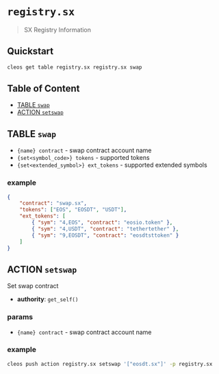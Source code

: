 # `registry.sx`

> SX Registry Information

## Quickstart

```bash
cleos get table registry.sx registry.sx swap
```

## Table of Content

- [TABLE `swap`](#table-swap)
- [ACTION `setswap`](#action-setswap)

## TABLE `swap`

- `{name} contract` - swap contract account name
- `{set<symbol_code>} tokens` - supported tokens
- `{set<extended_symbol>} ext_tokens` - supported extended symbols

### example

```json
{
    "contract": "swap.sx",
    "tokens": ["EOS", "EOSDT", "USDT"],
    "ext_tokens": [
        { "sym": "4,EOS", "contract": "eosio.token" },
        { "sym": "4,USDT", "contract": "tethertether" },
        { "sym": "9,EOSDT", "contract": "eosdtsttoken" }
    ]
}
```

## ACTION `setswap`

Set swap contract

- **authority**: `get_self()`

### params

- `{name} contract` - swap contract account name

### example

```bash
cleos push action registry.sx setswap '["eosdt.sx"]' -p registry.sx
```
